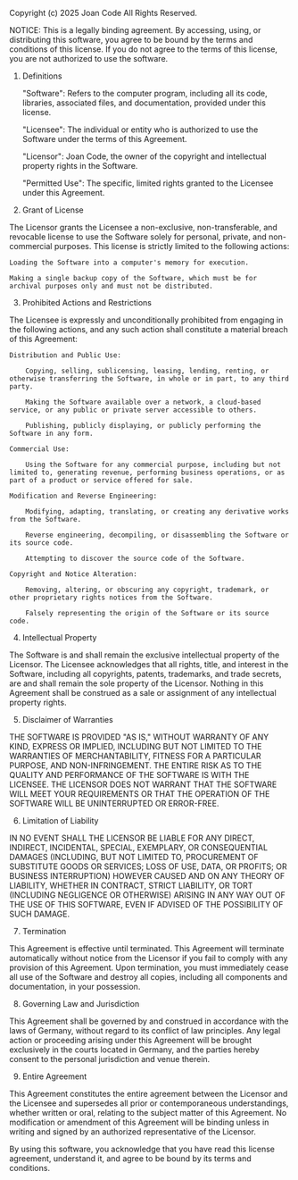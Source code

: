 Copyright (c) 2025 Joan Code
All Rights Reserved.

NOTICE: This is a legally binding agreement. By accessing, using, or distributing this software, you agree to be bound by the terms and conditions of this license. If you do not agree to the terms of this license, you are not authorized to use the software.

1. Definitions

    "Software": Refers to the computer program, including all its code, libraries, associated files, and documentation, provided under this license.

    "Licensee": The individual or entity who is authorized to use the Software under the terms of this Agreement.

    "Licensor": Joan Code, the owner of the copyright and intellectual property rights in the Software.

    "Permitted Use": The specific, limited rights granted to the Licensee under this Agreement.

2. Grant of License

The Licensor grants the Licensee a non-exclusive, non-transferable, and revocable license to use the Software solely for personal, private, and non-commercial purposes. This license is strictly limited to the following actions:

    Loading the Software into a computer's memory for execution.

    Making a single backup copy of the Software, which must be for archival purposes only and must not be distributed.

3. Prohibited Actions and Restrictions

The Licensee is expressly and unconditionally prohibited from engaging in the following actions, and any such action shall constitute a material breach of this Agreement:

    Distribution and Public Use:

        Copying, selling, sublicensing, leasing, lending, renting, or otherwise transferring the Software, in whole or in part, to any third party.

        Making the Software available over a network, a cloud-based service, or any public or private server accessible to others.

        Publishing, publicly displaying, or publicly performing the Software in any form.

    Commercial Use:

        Using the Software for any commercial purpose, including but not limited to, generating revenue, performing business operations, or as part of a product or service offered for sale.

    Modification and Reverse Engineering:

        Modifying, adapting, translating, or creating any derivative works from the Software.

        Reverse engineering, decompiling, or disassembling the Software or its source code.

        Attempting to discover the source code of the Software.

    Copyright and Notice Alteration:

        Removing, altering, or obscuring any copyright, trademark, or other proprietary rights notices from the Software.

        Falsely representing the origin of the Software or its source code.

4. Intellectual Property

The Software is and shall remain the exclusive intellectual property of the Licensor. The Licensee acknowledges that all rights, title, and interest in the Software, including all copyrights, patents, trademarks, and trade secrets, are and shall remain the sole property of the Licensor. Nothing in this Agreement shall be construed as a sale or assignment of any intellectual property rights.

5. Disclaimer of Warranties

THE SOFTWARE IS PROVIDED "AS IS," WITHOUT WARRANTY OF ANY KIND, EXPRESS OR IMPLIED, INCLUDING BUT NOT LIMITED TO THE WARRANTIES OF MERCHANTABILITY, FITNESS FOR A PARTICULAR PURPOSE, AND NON-INFRINGEMENT. THE ENTIRE RISK AS TO THE QUALITY AND PERFORMANCE OF THE SOFTWARE IS WITH THE LICENSEE. THE LICENSOR DOES NOT WARRANT THAT THE SOFTWARE WILL MEET YOUR REQUIREMENTS OR THAT THE OPERATION OF THE SOFTWARE WILL BE UNINTERRUPTED OR ERROR-FREE.

6. Limitation of Liability

IN NO EVENT SHALL THE LICENSOR BE LIABLE FOR ANY DIRECT, INDIRECT, INCIDENTAL, SPECIAL, EXEMPLARY, OR CONSEQUENTIAL DAMAGES (INCLUDING, BUT NOT LIMITED TO, PROCUREMENT OF SUBSTITUTE GOODS OR SERVICES; LOSS OF USE, DATA, OR PROFITS; OR BUSINESS INTERRUPTION) HOWEVER CAUSED AND ON ANY THEORY OF LIABILITY, WHETHER IN CONTRACT, STRICT LIABILITY, OR TORT (INCLUDING NEGLIGENCE OR OTHERWISE) ARISING IN ANY WAY OUT OF THE USE OF THIS SOFTWARE, EVEN IF ADVISED OF THE POSSIBILITY OF SUCH DAMAGE.

7. Termination

This Agreement is effective until terminated. This Agreement will terminate automatically without notice from the Licensor if you fail to comply with any provision of this Agreement. Upon termination, you must immediately cease all use of the Software and destroy all copies, including all components and documentation, in your possession.

8. Governing Law and Jurisdiction

This Agreement shall be governed by and construed in accordance with the laws of Germany, without regard to its conflict of law principles. Any legal action or proceeding arising under this Agreement will be brought exclusively in the courts located in Germany, and the parties hereby consent to the personal jurisdiction and venue therein.

9. Entire Agreement

This Agreement constitutes the entire agreement between the Licensor and the Licensee and supersedes all prior or contemporaneous understandings, whether written or oral, relating to the subject matter of this Agreement. No modification or amendment of this Agreement will be binding unless in writing and signed by an authorized representative of the Licensor.

By using this software, you acknowledge that you have read this license agreement, understand it, and agree to be bound by its terms and conditions.
